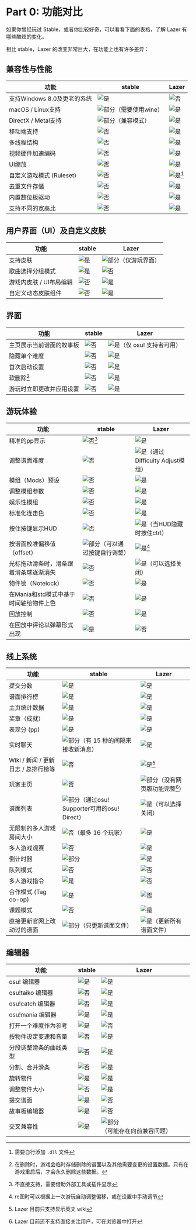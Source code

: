 # Part 0: 功能对比

如果你曾经玩过 Stable，或者你比较好奇，可以看看下面的表格，了解 Lazer 有哪些酷炫的变化。

相比 stable，Lazer 的改变非常巨大，在功能上也有许多差异：

## 兼容性与性能

| **功能** | **stable** | **Lazer** |
| --- | --- | --- |
| 支持Windows 8.0及更老的系统 | ![是](svg/check-MUI.svg) | ![否](svg/cross-MUI.svg) |
| macOS / Linux支持 | ![部分](svg/partial-MUI.svg)（需要使用wine） | ![是](svg/check-MUI.svg) |
| DirectX / Metal支持 | ![部分](svg/partial-MUI.svg)（兼容模式） | ![是](svg/check-MUI.svg) |
| 移动端支持 | ![否](svg/cross-MUI.svg) | ![是](svg/check-MUI.svg) |
| 多线程结构 | ![否](svg/cross-MUI.svg) | ![是](svg/check-MUI.svg) |
| 视频硬件加速编码 | ![否](svg/cross-MUI.svg) | ![是](svg/check-MUI.svg) |
| UI缩放 | ![否](svg/cross-MUI.svg) | ![是](svg/check-MUI.svg) |
| 自定义游戏模式 (Ruleset) | ![否](svg/cross-MUI.svg) | ![是](svg/check-MUI.svg)[^ruleset] |
| 去重文件存储 | ![否](svg/cross-MUI.svg) | ![是](svg/check-MUI.svg) |
| 内置数位板驱动 | ![否](svg/cross-MUI.svg) | ![是](svg/check-MUI.svg) |
| 支持不同的宽高比 | ![否](svg/cross-MUI.svg) | ![是](svg/check-MUI.svg) |

[^ruleset]: 需要自行添加 `.dll` 文件

## 用户界面（UI）及自定义皮肤

| **功能** | **stable** | **Lazer** |
| --- | --- | --- |
| 支持皮肤 | ![是](svg/check-MUI.svg) | ![部分](svg/partial-MUI.svg)（仅游玩界面） |
| 歌曲选择分组模式 | ![是](svg/check-MUI.svg) | ![否](svg/cross-MUI.svg) |
| 游戏内皮肤 / UI布局编辑 | ![否](svg/cross-MUI.svg) | ![是](svg/check-MUI.svg) |
| 自定义动态皮肤组件 | ![否](svg/cross-MUI.svg) | ![是](svg/check-MUI.svg) |

## 界面

| **功能** | **stable** | **Lazer** |
| --- | --- | --- |
| 主页展示当前谱面的故事板 | ![否](svg/cross-MUI.svg) | ![是](svg/check-MUI.svg)（仅 osu! 支持者可用） |
| 隐藏单个难度 | ![否](svg/cross-MUI.svg) | ![是](svg/check-MUI.svg) |
| 首次启动设置 | ![否](svg/cross-MUI.svg) | ![是](svg/check-MUI.svg) |
| 软删除[^del] | ![否](svg/cross-MUI.svg) | ![是](svg/check-MUI.svg) |
| 游玩时立即更改并应用设置 | ![否](svg/cross-MUI.svg) | ![是](svg/check-MUI.svg) |

[^del]: 在删除时，游戏会临时存储删除的谱面以及其他需要变更的设置数据。只有在游戏重启后，才会永久删除这些数据。

## 游玩体验

| **功能** | **stable** | **Lazer** |
| --- | --- | --- |
| 精准的pp显示 | ![否](svg/cross-MUI.svg)[^pp] | ![是](svg/check-MUI.svg) |
| 调整谱面难度 | ![否](svg/cross-MUI.svg) | ![是](svg/check-MUI.svg)（通过Difficulty Adjust模组） |
| 模组（Mods）预设 | ![否](svg/cross-MUI.svg) | ![是](svg/check-MUI.svg) |
| 调整模组参数 | ![否](svg/cross-MUI.svg) | ![是](svg/check-MUI.svg) |
| 娱乐性模组 | ![否](svg/cross-MUI.svg) | ![是](svg/check-MUI.svg) |
| 标准化连击色 | ![否](svg/cross-MUI.svg) | ![是](svg/check-MUI.svg) |
| 按住按键显示HUD | ![否](svg/cross-MUI.svg) | ![是](svg/check-MUI.svg)（当HUD隐藏时按住ctrl） |
| 按谱面校准偏移值（offset） | ![部分](svg/partial-MUI.svg)（可以通过按键自行调整） | ![是](svg/check-MUI.svg)[^offset] |
| 光标拖动滑条时，滑条跟着滑条球逐渐消失 | ![否](svg/cross-MUI.svg) | ![是](svg/check-MUI.svg)（可以选择关闭） |
| 物件锁（Notelock） | ![否](svg/cross-MUI.svg) | ![是](svg/check-MUI.svg) |
| 在Mania和std模式中基于时间轴给物件上色 | ![否](svg/cross-MUI.svg) | ![是](svg/check-MUI.svg) |
| 回放控制 | ![否](svg/cross-MUI.svg) | ![是](svg/check-MUI.svg) |
| 在回放中评论以弹幕形式出现 | ![是](svg/check-MUI.svg) | ![否](svg/cross-MUI.svg) |

[^pp]: 不直接支持，需要借助外部工具或插件显示
[^offset]: re图时可以根据上一次游玩自动调整偏移，或在设置中手动调节

## 线上系统

| **功能** | **stable** | **Lazer** |
| --- | --- | --- |
| 提交分数 | ![是](svg/check-MUI.svg) | ![是](svg/check-MUI.svg) |
| 谱面排行榜 | ![是](svg/check-MUI.svg) | ![是](svg/check-MUI.svg) |
| 主页统计数据 | ![是](svg/check-MUI.svg) | ![是](svg/check-MUI.svg) |
| 奖章（成就） | ![是](svg/check-MUI.svg) | ![是](svg/check-MUI.svg) |
| 表现分 (pp) | ![是](svg/check-MUI.svg) | ![是](svg/check-MUI.svg) |
| 实时聊天 | ![部分](svg/partial-MUI.svg)（有 15 秒的间隔来接收新消息） | ![是](svg/check-MUI.svg) |
| Wiki / 新闻 / 更新日志 / 总排行榜等 | ![否](svg/cross-MUI.svg) | ![是](svg/check-MUI.svg)[^wiki-locale] |
| 玩家主页 | ![否](svg/cross-MUI.svg) | ![部分](svg/partial-MUI.svg)（没有网页版功能完整[^user]） |
| 谱面列表 | ![部分](svg/partial-MUI.svg)（通过osu! Supporter可用的osu! Direct） | ![是](svg/check-MUI.svg)（可以选择关闭） |
| 无限制的多人游戏房间大小 | ![否](svg/cross-MUI.svg)（最多 16 个玩家） | ![是](svg/check-MUI.svg) |
| 多人游戏观赛 | ![否](svg/cross-MUI.svg) | ![是](svg/check-MUI.svg) |
| 倒计时器 | ![部分](svg/partial-MUI.svg) | ![是](svg/check-MUI.svg) |
| 队列模式 | ![否](svg/cross-MUI.svg) | ![否](svg/cross-MUI.svg) |
| 多人游戏指令 | ![是](svg/check-MUI.svg) | ![否](svg/cross-MUI.svg) |
| 合作模式 (Tag co-op) | ![是](svg/check-MUI.svg) | ![否](svg/cross-MUI.svg) |
| 课题模式 | ![否](svg/cross-MUI.svg) | ![是](svg/check-MUI.svg) |
| 直接更新官网上改动过的谱面 | ![部分](svg/partial-MUI.svg)（只更新谱面文件） | ![是](svg/check-MUI.svg)（更新所有谱面文件） |

[^wiki-locale]: Lazer 目前只支持显示英文 wiki
[^user]: Lazer 目前还不支持直接关注用户，可在浏览器中打开

## 编辑器

| **功能** | **stable** | **Lazer** |
| --- | --- | --- |
| osu! 编辑器 | ![是](svg/check-MUI.svg) | ![是](svg/check-MUI.svg) |
| osu!taiko 编辑器 | ![否](svg/cross-MUI.svg) | ![是](svg/check-MUI.svg) |
| osu!catch 编辑器 | ![否](svg/cross-MUI.svg) | ![是](svg/check-MUI.svg) |
| osu!mania 编辑器 | ![是](svg/check-MUI.svg) | ![是](svg/check-MUI.svg) |
| 打开一个难度作为参考 | ![是](svg/check-MUI.svg) | ![否](svg/cross-MUI.svg) |
| 按物件设定变速和音量 | ![否](svg/cross-MUI.svg) | ![是](svg/check-MUI.svg) |
| 分段调整滑条的曲线类型 | ![否](svg/cross-MUI.svg) | ![是](svg/check-MUI.svg) |
| 分割、合并滑条 | ![否](svg/cross-MUI.svg) | ![是](svg/check-MUI.svg) |
| 旋转物件 | ![是](svg/check-MUI.svg) | ![是](svg/check-MUI.svg) |
| 调整物件大小 | ![否](svg/cross-MUI.svg) | ![是](svg/check-MUI.svg) |
| 提交谱面 | ![是](svg/check-MUI.svg) | ![否](svg/cross-MUI.svg) |
| 故事板编辑器 | ![是](svg/check-MUI.svg) | ![否](svg/cross-MUI.svg) |
| 交叉兼容性 | ![是](svg/check-MUI.svg) | ![部分](svg/partial-MUI.svg)（可能存在向前兼容问题） |
